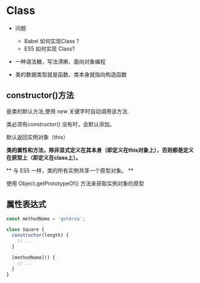 

# Class

- 问题
  - Babel 如何实现Class？
  - ES5 如何实现 Class?

- 一种语法糖，写法清晰、面向对象编程

- 类的数据类型就是函数，类本身就指向构造函数

## constructor()方法

是类的默认方法,使用 new 关键字时自动调用该方法.

类必须有constructor() 没有时，会默认添加。

默认返回实例对象（this）

**类的属性和方法，除非显式定义在其本身（即定义在this对象上），否则都是定义在原型上（即定义在class上）。**

** 与 ES5 一样，类的所有实例共享一个原型对象。 **

使用 Object.getPrototypeOf() 方法来获取实例对象的原型

## 属性表达式

```js
const methodName = 'getArea';

class Square {
  constructor(length) {
    // ...
  }

  [methodName]() {
    // ...
  }
}
```




